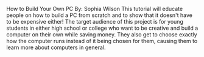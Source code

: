 How to Build Your Own PC 
By: Sophia Wilson 
This tutorial will educate people on how to build a PC from scratch and to show that it doesn't have to be expensive either!
The target audience of this project is for young students in either high school or college who want to be creative and build a computer on their own while saving money. They also get to choose exactly how the computer runs instead of it being chosen for them, causing them to learn more about computers in general.
